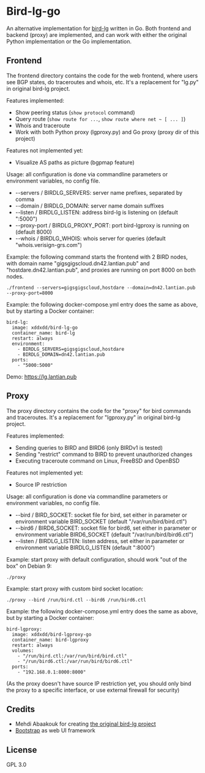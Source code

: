 Bird-lg-go
==========

An alternative implementation for [bird-lg](https://github.com/sileht/bird-lg) written in Go. Both frontend and backend (proxy) are implemented, and can work with either the original Python implementation or the Go implementation.

Frontend
--------

The frontend directory contains the code for the web frontend, where users see BGP states, do traceroutes and whois, etc. It's a replacement for "lg.py" in original bird-lg project.

Features implemented:

- Show peering status (`show protocol` command)
- Query route (`show route for ...`, `show route where net ~ [ ... ]`)
- Whois and traceroute
- Work with both Python proxy (lgproxy.py) and Go proxy (proxy dir of this project)

Features not implemented yet:

- Visualize AS paths as picture (bgpmap feature)

Usage: all configuration is done via commandline parameters or environment variables, no config file.

- --servers / BIRDLG_SERVERS: server name prefixes, separated by comma
- --domain / BIRDLG_DOMAIN: server name domain suffixes
- --listen / BIRDLG_LISTEN: address bird-lg is listening on (default ":5000")
- --proxy-port / BIRDLG_PROXY_PORT: port bird-lgproxy is running on (default 8000)
- --whois / BIRDLG_WHOIS: whois server for queries (default "whois.verisign-grs.com")

Example: the following command starts the frontend with 2 BIRD nodes, with domain name "gigsgigscloud.dn42.lantian.pub" and "hostdare.dn42.lantian.pub", and proxies are running on port 8000 on both nodes.

    ./frontend --servers=gigsgigscloud,hostdare --domain=dn42.lantian.pub --proxy-port=8000

Example: the following docker-compose.yml entry does the same as above, but by starting a Docker container:

    bird-lg:
      image: xddxdd/bird-lg-go
      container_name: bird-lg
      restart: always
      environment:
        - BIRDLG_SERVERS=gigsgigscloud,hostdare
        - BIRDLG_DOMAIN=dn42.lantian.pub
      ports:
        - "5000:5000"

Demo: https://lg.lantian.pub

Proxy
-----

The proxy directory contains the code for the "proxy" for bird commands and traceroutes. It's a replacement for "lgproxy.py" in original bird-lg project.

Features implemented:

- Sending queries to BIRD and BIRD6 (only BIRDv1 is tested)
- Sending "restrict" command to BIRD to prevent unauthorized changes
- Executing traceroute command on Linux, FreeBSD and OpenBSD

Features not implemented yet:

- Source IP restriction

Usage: all configuration is done via commandline parameters or environment variables, no config file.

- --bird / BIRD_SOCKET: socket file for bird, set either in parameter or environment variable BIRD_SOCKET (default "/var/run/bird/bird.ctl")
- --bird6 / BIRD6_SOCKET: socket file for bird6, set either in parameter or environment variable BIRD6_SOCKET (default "/var/run/bird/bird6.ctl")
- --listen / BIRDLG_LISTEN: listen address, set either in parameter or environment variable BIRDLG_LISTEN (default ":8000")

Example: start proxy with default configuration, should work "out of the box" on Debian 9:

    ./proxy

Example: start proxy with custom bird socket location:

    ./proxy --bird /run/bird.ctl --bird6 /run/bird6.ctl

Example: the following docker-compose.yml entry does the same as above, but by starting a Docker container:

    bird-lgproxy:
      image: xddxdd/bird-lgproxy-go
      container_name: bird-lgproxy
      restart: always
      volumes:
        - "/run/bird.ctl:/var/run/bird/bird.ctl"
        - "/run/bird6.ctl:/var/run/bird/bird6.ctl"
      ports:
        - "192.168.0.1:8000:8000"

(As the proxy doesn't have source IP restriction yet, you should only bind the proxy to a specific interface, or use external firewall for security)

Credits
-------

- Mehdi Abaakouk for creating [the original bird-lg project](https://github.com/sileht/bird-lg)
- [Bootstrap](https://getbootstrap.com/) as web UI framework

License
-------

GPL 3.0
